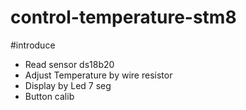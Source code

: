 # control-temperature-stm8

#introduce
- Read sensor ds18b20
- Adjust Temperature by wire resistor 
- Display by Led 7 seg
- Button calib 

